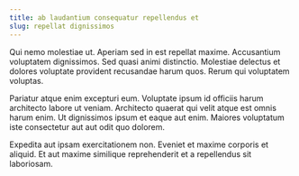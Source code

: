 ```yaml
---
title: ab laudantium consequatur repellendus et
slug: repellat dignissimos
---
```


Qui nemo molestiae ut. Aperiam sed in est repellat maxime. Accusantium voluptatem dignissimos. Sed quasi animi distinctio. Molestiae delectus et dolores voluptate provident recusandae harum quos. Rerum qui voluptatem voluptas.

Pariatur atque enim excepturi eum. Voluptate ipsum id officiis harum architecto labore ut veniam. Architecto quaerat qui velit atque est omnis harum enim. Ut dignissimos ipsum et eaque aut enim. Maiores voluptatum iste consectetur aut aut odit quo dolorem.

Expedita aut ipsam exercitationem non. Eveniet et maxime corporis et aliquid. Et aut maxime similique reprehenderit et a repellendus sit laboriosam.
